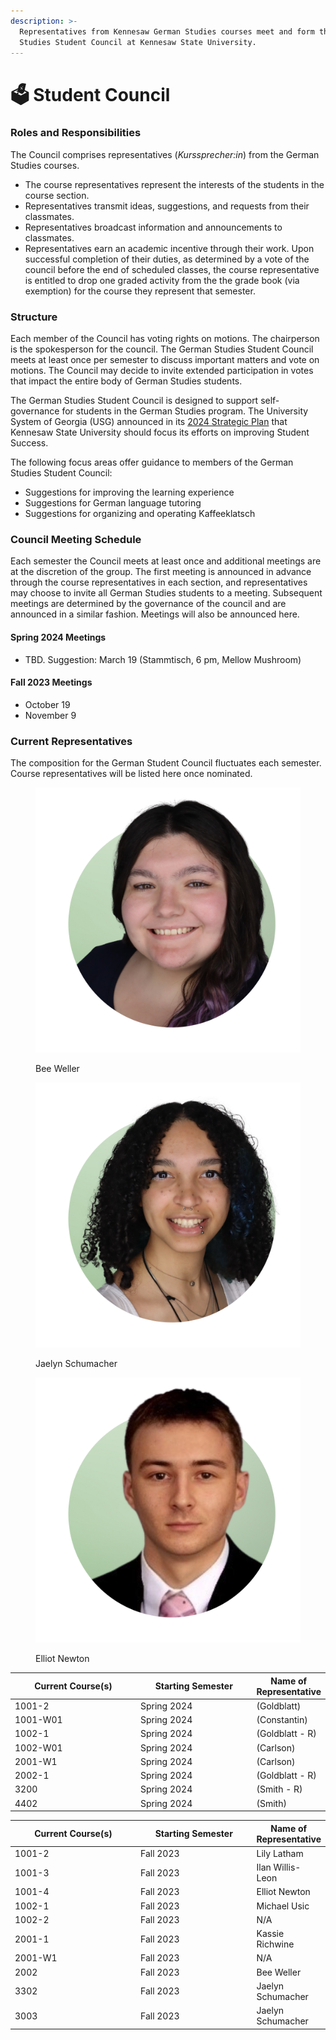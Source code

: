 ```yaml
---
description: >-
  Representatives from Kennesaw German Studies courses meet and form the German
  Studies Student Council at Kennesaw State University.
---
```


# 🗳 Student Council

### Roles and Responsibilities

The Council comprises representatives (_Kurssprecher:in_) from the German Studies courses.

* The course representatives represent the interests of the students in the course section.
* Representatives transmit ideas, suggestions, and requests from their classmates.&#x20;
* Representatives broadcast information and announcements to classmates.
* Representatives earn an academic incentive through their work. Upon successful completion of their duties, as determined by a vote of the council before the end of scheduled classes, the course representative is entitled to drop one graded activity from the the grade book (via exemption) for the course they represent that semester.

### Structure

Each member of the Council has voting rights on motions. The chairperson is the spokesperson for the council. The German Studies Student Council meets at least once per semester to discuss important matters and vote on motions. The Council may decide to invite extended participation in votes that impact the entire body of German Studies students.

The German Studies Student Council is designed to support self-governance for students in the German Studies program. The University System of Georgia (USG) announced in its [2024 Strategic Plan](https://www.usg.edu/strategic\_plan/strategic\_plan\_goals/student\_success) that Kennesaw State University should focus its efforts on improving Student Success.&#x20;

The following focus areas offer guidance to members of the German Studies Student Council:

* Suggestions for improving the learning experience
* Suggestions for German language tutoring
* Suggestions for organizing and operating Kaffeeklatsch

### Council Meeting Schedule

Each semester the Council meets at least once and additional meetings are at the discretion of the group. The first meeting is announced in advance through the course representatives in each section, and representatives may choose to invite all German Studies students to a meeting. Subsequent meetings are determined by the governance of the council and are announced in a similar fashion. Meetings will also be announced here.

#### Spring 2024 Meetings

* TBD. Suggestion: March 19 (Stammtisch, 6 pm, Mellow Mushroom)

#### Fall 2023 Meetings

* October 19
* November 9

### Current Representatives

The composition for the German Student Council fluctuates each semester. Course representatives will be listed here once nominated.

<div>

<figure><img src="../.gitbook/assets/IMG_8065.PNG" alt=""><figcaption><p>Bee Weller</p></figcaption></figure>

 

<figure><img src="../.gitbook/assets/IMG_8066.PNG" alt=""><figcaption><p>Jaelyn Schumacher</p></figcaption></figure>

 

<figure><img src="../.gitbook/assets/IMG_8067.PNG" alt=""><figcaption><p>Elliot Newton</p></figcaption></figure>

</div>

<table><thead><tr><th width="189">Current Course(s)</th><th width="173.33333333333331">Starting Semester</th><th>Name of Representative</th></tr></thead><tbody><tr><td>1001-2</td><td>Spring 2024</td><td>(Goldblatt)</td></tr><tr><td>1001-W01</td><td>Spring 2024</td><td>(Constantin)</td></tr><tr><td>1002-1</td><td>Spring 2024</td><td>(Goldblatt - R)</td></tr><tr><td>1002-W01</td><td>Spring 2024</td><td>(Carlson)</td></tr><tr><td>2001-W1</td><td>Spring 2024</td><td>(Carlson)</td></tr><tr><td>2002-1</td><td>Spring 2024</td><td>(Goldblatt - R)</td></tr><tr><td>3200</td><td>Spring 2024</td><td>(Smith - R)</td></tr><tr><td>4402</td><td>Spring 2024</td><td>(Smith)</td></tr></tbody></table>

<table><thead><tr><th width="189">Current Course(s)</th><th width="173.33333333333331">Starting Semester</th><th>Name of Representative</th></tr></thead><tbody><tr><td>1001-2</td><td>Fall 2023</td><td>Lily Latham</td></tr><tr><td>1001-3</td><td>Fall 2023</td><td>Ilan Willis-Leon</td></tr><tr><td>1001-4</td><td>Fall 2023</td><td>Elliot Newton</td></tr><tr><td>1002-1</td><td>Fall 2023</td><td>Michael Usic</td></tr><tr><td>1002-2</td><td>Fall 2023</td><td>N/A</td></tr><tr><td>2001-1</td><td>Fall 2023</td><td>Kassie Richwine</td></tr><tr><td>2001-W1</td><td>Fall 2023</td><td>N/A</td></tr><tr><td>2002</td><td>Fall 2023</td><td>Bee Weller</td></tr><tr><td>3302</td><td>Fall 2023</td><td>Jaelyn Schumacher</td></tr><tr><td>3003</td><td>Fall 2023</td><td>Jaelyn Schumacher</td></tr></tbody></table>





